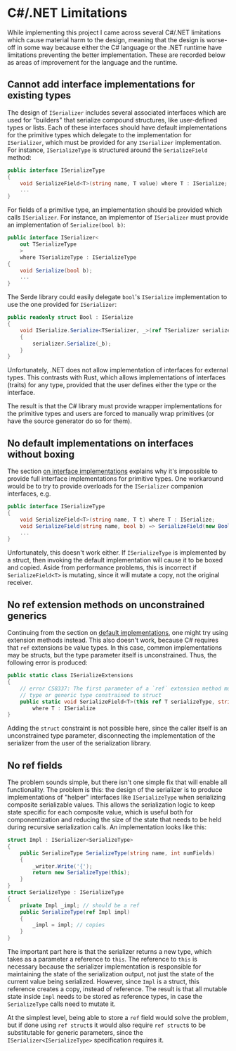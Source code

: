 
# C#/.NET Limitations

While implementing this project I came across several C#/.NET limitations which cause material harm
to the design, meaning that the design is worse-off in some way because either the C# language or
the .NET runtime have limitations preventing the better implementation. These are recorded below as
areas of improvement for the language and the runtime.

## Cannot add interface implementations for existing types

The design of `ISerializer` includes several associated interfaces which are used
for "builders" that serialize compound structures, like user-defined types or lists.
Each of these interfaces should have default implementations for the primitive types
which delegate to the implementation for `ISerializer`, which must be provided for any
`ISerializer` implementation. For instance, `ISerializeType` is structured around the
`SerializeField` method:

```C#
public interface ISerializeType
{
    void SerializeField<T>(string name, T value) where T : ISerialize;
    ...
}
```

For fields of a primitive type, an implementation should be provided which calls `ISerializer`. For
instance, an implementor of `ISerializer` must provide an implementation of `Serialize(bool b)`:

```C#
public interface ISerializer<
    out TSerializeType
    >
    where TSerializeType : ISerializeType
{
    void Serialize(bool b);
    ...
}
```

The Serde library could easily delegate `bool`'s `ISerialize` implementation to use
the one provided for `ISerializer`:

```C#
public readonly struct Bool : ISerialize
{
    void ISerialize.Serialize<TSerializer, _>(ref TSerializer serializer)
    {
        serializer.Serialize(_b);
    }
}
```

Unfortunately, .NET does not allow implementation of interfaces for external types.
This contrasts with Rust, which allows implementations of interfaces (traits) for any
type, provided that the user defines either the type or the interface.

The result is that the C# library must provide wrapper implementations for the primitive
types and users are forced to manually wrap primitives (or have the source generator do
so for them).

## No default implementations on interfaces without boxing

The section [on interface implementations](#Cannot-add-interface-implementations-for-existing-types)
explains why it's impossible to provide full interface implementations for primitive types. One
workaround would be to try to provide overloads for the `ISerializer` companion interfaces, e.g.

```C#
public interface ISerializeType
{
    void SerializeField<T>(string name, T t) where T : ISerialize;
    void SerializeField(string name, bool b) => SerializeField(new BoolWrap(b));
    ...
}
```

Unfortunately, this doesn't work either. If `ISerializeType` is implemented by
a struct, then invoking the default implementation will cause it to be boxed and
copied. Aside from performance problems, this is incorrect if `SerializeField<T>` is
mutating, since it will mutate a copy, not the original receiver.

## No ref extension methods on unconstrained generics

Continuing from the section on [default
implementations](##No-default-implementations-on-interfaces-without-boxing), one might try using
extension methods instead. This also doesn't work, because C# requires that `ref` extensions be
value types. In this case, common implementations may be structs, but the type parameter itself is
unconstrained. Thus, the following error is produced:

```C#
public static class ISerializeExtensions
{
    // error CS8337: The first parameter of a `ref` extension method must be a value
    // type or generic type constrained to struct
    public static void SerializeField<T>(this ref T serializeType, string name, bool b)
        where T : ISerialize
}
```

Adding the `struct` constraint is not possible here, since the caller itself is an
unconstrained type parameter, disconnecting the implementation of the serializer from
the user of the serialization library.


## No ref fields

The problem sounds simple, but there isn't one simple fix that will enable all
functionality. The problem is this: the design of the serializer is to produce
implementations of "helper" interfaces like `ISerializeType` when serializing
composite serializable values. This allows the serialization logic to keep state
specific for each composite value, which is useful both for componentization and
reducing the size of the state that needs to be held during recursive serialization
calls. An implementation looks like this:

```C#
struct Impl : ISerializer<SerializeType>
{
    public SerializeType SerializeType(string name, int numFields)
    {
        _writer.Write('{');
        return new SerializeType(this);
    }
}
struct SerializeType : ISerializeType
{
    private Impl _impl; // should be a ref
    public SerializeType(ref Impl impl)
    {
        _impl = impl; // copies
    }
}
```

The important part here is that the serializer returns a new type, which takes as a parameter a
reference to `this`. The reference to `this` is necessary because the serializer implementation is
responsible for maintaining the state of the serialization output, not just the state of the current
value being serialized. However, since `Impl` is a struct, this reference creates a copy, instead of
reference. The result is that all mutable state inside `Impl` needs to be stored as reference types,
in case the `SerializeType` calls need to mutate it.

At the simplest level, being able to store a `ref` field would solve the problem, but if done using
`ref struct`s it would also require `ref struct`s to be substitutable for generic parameters, since
the `ISerializer<ISerializeType>` specification requires it.
